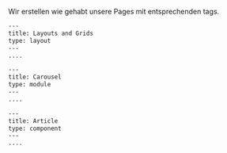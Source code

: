 Wir erstellen wie gehabt unsere Pages mit entsprechenden tags.

``` hbs
---
title: Layouts and Grids
type: layout
---
....
```
``` hbs
---
title: Carousel
type: module
---
....
```
``` hbs
---
title: Article
type: component
---
....
```